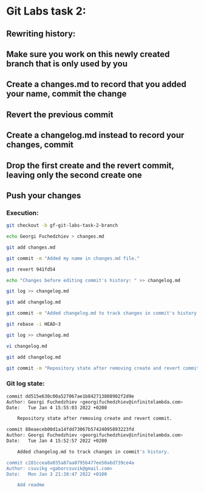 # Git Labs task 2:
## Rewriting history:
## Make sure you work on this newly created branch that is only used by you
## Create a changes.md to record that you added your name, commit the change
## Revert the previous commit
## Create a changelog.md instead to record your changes, commit
## Drop the first create and the revert commit, leaving only the second create one
## Push your changes

### Execution:

```bash
git checkout -b gf-git-labs-task-2-branch

echo Georgi Fuchedzhiev > changes.md

git add changes.md 

git commit -m "Added my name in changes.md file."

git revert 941fd54

echo "Changes before editing commit's history: " >> changelog.md

git log >> changelog.md

git add changelog.md 

git commit -m "Added changelog.md to track changes in commit's history."

git rebase -i HEAD~3

git log >> changelog.md

vi changelog.md 

git add changelog.md 

git commit -m "Repository state after removing create and revert commit."
```

### Git log state:

```bash
commit dd515e630c00a527067ae1b842713808902f2d9e
Author: Georgi Fuchedzhiev <georgifuchedzhiev@infinitelambda.com>
Date:   Tue Jan 4 15:55:03 2022 +0200

    Repository state after removing create and revert commit.

commit 88eaeceb00d1a14fdd73067b57424095893223fd
Author: Georgi Fuchedzhiev <georgifuchedzhiev@infinitelambda.com>
Date:   Tue Jan 4 15:52:57 2022 +0200

    Added changelog.md to track changes in commit's history.

commit c281ccea8a035a87aa0795b477ee50a6d739ce4a
Author: csuvikg <gaborcsuvik@gmail.com>
Date:   Mon Jan 3 21:38:47 2022 +0100

    Add readme
```

